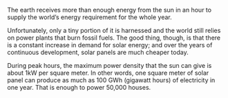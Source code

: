 The earth receives more than enough energy from the sun in an hour to supply the world’s energy requirement for the whole year.

Unfortunately, only a tiny portion of it is harnessed and the world still relies on power plants that burn fossil fuels. The good thing, though, is that there is a constant increase in demand for solar energy; and over the years of continuous development, solar panels are much cheaper today.

During peak hours, the maximum power density that the sun can give is about 1kW per square meter. In other words, one square meter of solar panel can produce as much as 100 GWh (gigawatt hours) of electricity in one year. That is enough to power 50,000 houses.